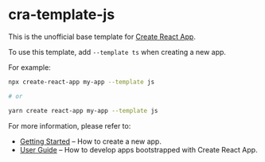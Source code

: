 # cra-template-js

This is the unofficial base template for [Create React App](https://github.com/facebook/create-react-app).

To use this template, add `--template ts` when creating a new app.

For example:

```sh
npx create-react-app my-app --template js

# or

yarn create react-app my-app --template js
```

For more information, please refer to:

- [Getting Started](https://create-react-app.dev/docs/getting-started) – How to create a new app.
- [User Guide](https://create-react-app.dev) – How to develop apps bootstrapped with Create React App.
